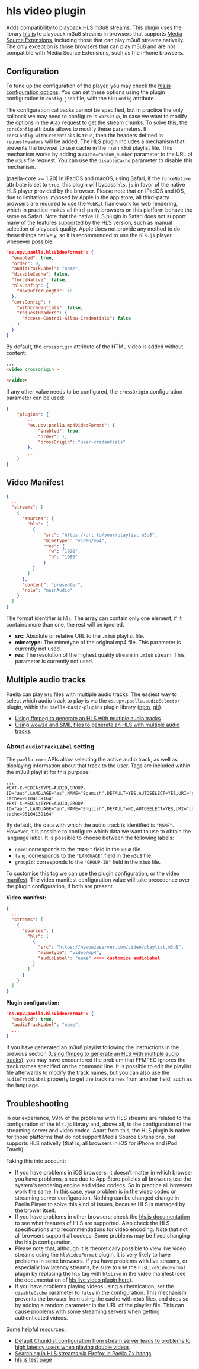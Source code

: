 # hls video plugin

Adds compatibility to playback [HLS m3u8 streams](https://developer.apple.com/streaming/). This plugin uses the library [hls.js](https://github.com/video-dev/hls.js/) to playback m3u8 streams in browsers that supports [Media Source Extensions](https://developer.mozilla.org/en-US/docs/Web/API/Media_Source_Extensions_API), including those that can play m3u8 streams nativelly. The only exception is those browsers that can play m3u8 and are not compatible with Media Source Extensions, such as the iPhone browsers.



## Configuration

To tune up the configuration of the player, you may check the [hls.js configuration options](https://github.com/video-dev/hls.js/blob/master/docs/API.md#fine-tuning). You can set these options using the plugin configuration in `config.json` file, with the `hlsConfig` attribute.

The configuration callbacks cannot be specified, but in practice the only callback we may need to configure is `xhrSetup`, in case we want to modify the options in the Ajax request to get the stream chunks. To solve this, the `corsConfig` attribute allows to modify these parameters. If `corsConfig.withCredentials` is `true`, then the headers defined in `requestHeaders` will be added. The HLS plugin includes a mechanism that prevents the browser to use cache in the main `m3u8` playlist file. This mechanism works by adding a `cache=random_number` parameter to the URL of the `m3u8` file request. You can use the `disableCache` parameter to disable this mechanism.

(paella-core >= 1.20) In iPadOS and macOS, using Safari, if the `forceNative` attribute is set to `true`, this plugin will bypass `hls.js` in favor of the native HLS player provided by the browser. Please note that on iPadOS and iOS, due to limitations imposed by Apple in the app store, all third-party browsers are required to use the `WebKit` framework for web rendering, which in practice makes all third-party browsers on this platform behave the same as Safari. Note that the native HLS plugin in Safari does not support many of the features supported by the HLS version, such as manual selection of playback quality. Apple does not provide any method to do these things natively, so it is recommended to use the `hls.js` player whenever possible.


```json
"es.upv.paella.hlsVideoFormat": {
  "enabled": true,
  "order": 0,
  "audioTrackLabel": "name",
  "disableCache": false,
  "forceNative": false,
  "hlsConfig": {
    "maxBufferLength": 40
  },
  "corsConfig": {
    "withCredentials": false,
    "requestHeaders": {
      "Access-Control-Allow-Credentials": false
    }
  }
}
```

By default, the `crossorigin` attribute of the HTML video is added without content:

```html
...
<video crossorigin >
  ...
</video>
```

If any other value needs to be configured, the `crossOrigin` configuration parameter can be used:

```json
{
    "plugins": {
        ...
        "es.upv.paella.mp4VideoFormat": {
            "enabled": true,
            "order": 1,
            "crossOrigin": "user-credentials"
        },
        ...
    }
}
```

## Video Manifest

```json
{
  ...
  "streams": [
    {
      "sources": {
        "hls": [
          {
	          "src": "https://url.to/your/playlist.m3u8",
	          "mimetype": "video/mp4",
	          "res": {
	            "w": "1920",
	            "h": "1080"
	          }
          }
        ]
      },
      "content": "presenter",
      "role": "mainAudio"
    }
  ]
}
```

The format identifier is `hls`. The array can contain only one element, if it contains more than one, the rest will be ignored.

* **src:** Absolute or relative URL to the `.m3u8` playlist file.
* **mimetype:** The mimetype of the original mp4 file. This parameter is currently not used.
* **res:** The resolution of the highest quality stream in `.m3u8` stream. This parameter is currently not used.


## Multiple audio tracks

Paella can play `hls` files with multiple audio tracks. The easiest way to select which audio track to play is via the `es.upv.paella.audioSelector` plugin, within the `paella-basic-plugins` plugin library ([npm](https://www.npmjs.com/package/paella-basic-plugins), [git](https://github.com/polimediaupv/paella-basic-plugins/)).

- [Using ffmpeg to generate an HLS with multiple audio tracks](ffmpeg_multiple_audio_tracks_hls.md)
- [Using wowza and SMIL files to generate an HLS with multiple audio tracks](wowza_multiple_audio_tracks_smil.md).

### About `audioTrackLabel` setting

The `paella-core` APIs allow selecting the active audio track, as well as displaying information about that track to the user. Tags are included within the m3u8 playlist for this purpose:

```m3u8
...
#EXT-X-MEDIA:TYPE=AUDIO,GROUP-ID="aac",LANGUAGE="es",NAME="Spanish",DEFAULT=YES,AUTOSELECT=YES,URI="chunklist_w777901138_b105768_ao_sles_t64U3BhbmlzaA==.m3u8?cache=96104139164"
#EXT-X-MEDIA:TYPE=AUDIO,GROUP-ID="aac",LANGUAGE="en",NAME="English",DEFAULT=NO,AUTOSELECT=YES,URI="chunklist_w777901138_b105768_ao_slen_t64RW5nbGlzaA==.m3u8?cache=96104139164"
```

By default, the data with which the audio track is identified is `"NAME"`. However, it is possible to configure which data we want to use to obtain the language label. It is possible to choose between the following labels:

- `name`: corresponds to the `"NAME"` field in the `m3u8` file.
- `lang`: corresponds to the `"LANGUAGE"` field in the `m3u8` file.
- `groupId`: corresponds to the `"GROUP-ID"` field in the `m3u8` file.

To customise this tag we can use the plugin configuration, or the [video manifest](video_manifest.md). The video manifest configuration value will take precedence over the plugin configuration, if both are present.

**Video manifest:**

```json
{
  ...
  "streams": [
    {
      "sources": {
        "hls": [
          {
            "src": "https://mywowzaserver.com/video/playlist.m3u8",
            "mimetype": "video/mp4",
            "audioLabel": "name" <<== customize audioLabel
          }
        ]
      }
    }
  ]
}
```

**Plugin configuration:**

```json
"es.upv.paella.hlsVideoFormat": {
  "enabled": true,
  "audioTrackLabel": "name",
  ...
}
```

If you have generated an m3u8 playlist following the instructions in the previous section ([Using ffmpeg to generate an HLS with multiple audio tracks](ffmpeg_multiple_audio_tracks_hls.md)), you may have encountered the problem that FFMPEG ignores the track names specified on the command line. It is possible to edit the playlist file afterwards to modify the track names, but you can also use the `audioTrackLabel` property to get the track names from another field, such as the language.



## Troubleshooting

In our experience, 99% of the problems with HLS streams are related to the configuration of the `hls.js` library and, above all, to the configuration of the streaming server and video codec. Apart from this, the HLS plugin is native for those platforms that do not support Media Source Extensions, but supports HLS nativelly (that is, all browsers in iOS for iPhone and iPod Touch).

Taking this into account:

* If you have problems in iOS browsers: it doesn't matter in which browser you have problems, since due to App Store policies all browsers use the system's rendering engine and video codecs. So in practice all browsers work the same. In this case, your problem is in the video codec or streaming server configuration. Nothing can be changed change in Paella Player to solve this kind of issues, because HLS is managed by the brower itself.
* If you have problems in other browsers: check the [hls.js documentation](https://github.com/video-dev/hls.js) to see what features of HLS are supported. Also check the HLS specifications and recommendations for video encoding. Note that not all browsers support all codecs. Some problems may be fixed changing the hls.js configuration.
* Please note that, although it is theoretically possible to view live video streams using the `hlsVideoFormat` plugin, it is very likely to have problems in some browsers. If you have problems with live streams, or especially low latency streams, be sure to use the `hlsLiveVideoFormat` plugin by replacing the `hls` tag with `hlsLive` in the video manifest (see the documentation of [hls live video plugin here](hls_live_video_plugin.md)).
* If you have problems playing videos using authentication, set the `disableCache` parameter to `false` in the configuration. This mechanism prevents the browser from using the cache with `m3u8` files, and does so by adding a random parameter in the URL of the playlist file. This can cause problems with some streaming servers when getting authenticated videos.

Some helpful resources:

- [Default Chunklist configuration from stream server leads to problems to high latency users when playing double videos](https://github.com/polimediaupv/paella-core/issues/18)
- [Searching in HLS streams via Firefox in Paella 7.x hangs](https://github.com/polimediaupv/paella-core/issues/13)
- [hls.js test page](https://hls-js.netlify.app/demo/)




